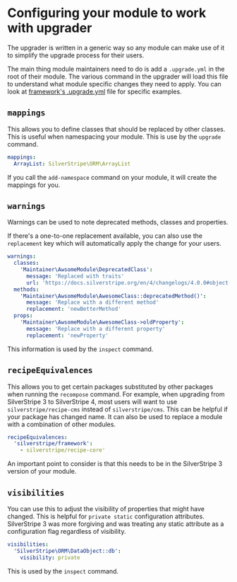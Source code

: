 # Configuring your module to work with upgrader

The upgrader is written in a generic way so any module can make use of it to simplify the upgrade process for their users.

The main thing module maintainers need to do is add a `.upgrade.yml` in the root of their module. The various command in the upgrader will load this file to understand what module specific changes they need to apply. You can look at [framework's .upgrade.yml](https://github.com/silverstripe/silverstripe-framework/blob/4/.upgrade.yml) file for specific examples.

## `mappings`

This allows you to define classes that should be replaced by other classes. This is useful when namespacing your module. This is use by the `upgrade` command.

```yml
mappings:
  ArrayList: SilverStripe\ORM\ArrayList
``` 

If you call the `add-namespace` command on your module, it will create the mappings for you.

## `warnings`
Warnings can be used to note deprecated methods, classes and properties.

If there's a one-to-one replacement available, you can also use the `replacement` key which will automatically apply the change for your users.

```yml
warnings:
  classes:
    'Maintainer\AwsomeModule\DeprecatedClass':
      message: 'Replaced with traits'
      url: 'https://docs.silverstripe.org/en/4/changelogs/4.0.0#object-replace'
  methods:
    'Maintainer\AwsomeModule\AwesomeClass::deprecatedMethod()':
      message: 'Replace with a different method'
      replacement: 'newBetterMethod'
  props:
    'Maintainer\AwsomeModule\AwesomeClass->oldProperty':
      message: 'Replace with a different property'
      replacement: 'newProperty'
```

This information is used by the `inspect` command.

## `recipeEquivalences`

This allows you to get certain packages substituted by other packages when running the `recompose` command. For example, when upgrading from SilverStripe 3 to SilverStripe 4, most users will want to use `silverstripe/recipe-cms` instead of `silverstripe/cms`. This can be helpful if your package has changed name. It can also be used to replace a module with a combination of other modules.

```yml
recipeEquivalences:
  'silverstripe/framework':
    - silverstripe/recipe-core'
```

An important point to consider is that this needs to be in the SilverStripe 3 version of your module.

## `visibilities`

You can use this to adjust the visibility of properties that might have changed. This is helpful for `private static` configuration attributes. SilverStripe 3 was more forgiving and was treating any static attribute as a configuration flag regardless of visibility.

```yml
visibilities:
  'SilverStripe\ORM\DataObject::db':
    visibility: private
```

This is used by the `inspect` command.